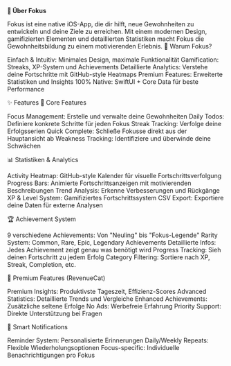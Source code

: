 <b>📱 Über Fokus</b><br>

Fokus ist eine native iOS-App, die dir hilft, neue Gewohnheiten zu entwickeln und deine Ziele zu erreichen. Mit einem modernen Design, gamifizierten Elementen und detaillierten Statistiken macht Fokus die Gewohnheitsbildung zu einem motivierenden Erlebnis.
🌟 Warum Fokus?

Einfach & Intuitiv: Minimales Design, maximale Funktionalität
Gamification: Streaks, XP-System und Achievements
Detaillierte Analytics: Verstehe deine Fortschritte mit GitHub-style Heatmaps
Premium Features: Erweiterte Statistiken und Insights
100% Native: SwiftUI + Core Data für beste Performance


✨ Features
🎯 Core Features

Focus Management: Erstelle und verwalte deine Gewohnheiten
Daily Todos: Definiere konkrete Schritte für jeden Fokus
Streak Tracking: Verfolge deine Erfolgsserien
Quick Complete: Schließe Fokusse direkt aus der Hauptansicht ab
Weakness Tracking: Identifiziere und überwinde deine Schwächen

📊 Statistiken & Analytics

Activity Heatmap: GitHub-style Kalender für visuelle Fortschrittsverfolgung
Progress Bars: Animierte Fortschrittsanzeigen mit motivierenden Beschreibungen
Trend Analysis: Erkenne Verbesserungen und Rückgänge
XP & Level System: Gamifiziertes Fortschrittssystem
CSV Export: Exportiere deine Daten für externe Analysen

🏆 Achievement System

9 verschiedene Achievements: Von "Neuling" bis "Fokus-Legende"
Rarity System: Common, Rare, Epic, Legendary Achievements
Detaillierte Infos: Jedes Achievement zeigt genau was benötigt wird
Progress Tracking: Sieh deinen Fortschritt zu jedem Erfolg
Category Filtering: Sortiere nach XP, Streak, Completion, etc.

💎 Premium Features (RevenueCat)

Premium Insights: Produktivste Tageszeit, Effizienz-Scores
Advanced Statistics: Detaillierte Trends und Vergleiche
Enhanced Achievements: Zusätzliche seltene Erfolge
No Ads: Werbefreie Erfahrung
Priority Support: Direkte Unterstützung bei Fragen

🔔 Smart Notifications

Reminder System: Personalisierte Erinnerungen
Daily/Weekly Repeats: Flexible Wiederholungsoptionen
Focus-specific: Individuelle Benachrichtigungen pro Fokus
